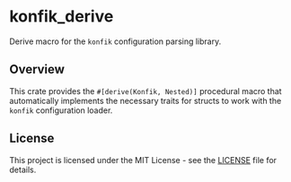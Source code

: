 # konfik_derive

Derive macro for the `konfik` configuration parsing library.

## Overview

This crate provides the `#[derive(Konfik, Nested)]` procedural macro that automatically implements the necessary traits for structs to work with the `konfik` configuration loader.

## License

This project is licensed under the MIT License - see the [LICENSE](LICENSE) file for details.
